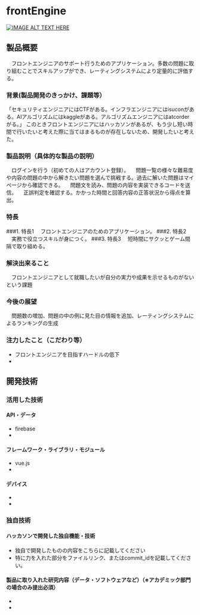 # frontEngine

[![IMAGE ALT TEXT HERE](https://jphacks.com/wp-content/uploads/2020/09/JPHACKS2020_ogp.jpg)](https://www.youtube.com/watch?v=G5rULR53uMk)

## 製品概要
　フロントエンジニアのサポート行うためのアプリケーション。多数の問題に取り組むことでスキルアップができ、レーティングシステムにより定量的に評価する。
### 背景(製品開発のきっかけ、課題等）
 「セキュリティエンジニアにはCTFがある。インフラエンジニアにはisuconがある。AIアルゴリズムにはkaggleがある。アルゴリズムエンジニアにはatcorderがる。」
このときフロントエンジニアにはハッカソンがあるが、もう少し短い時間で行いたいと考えた際に当てはまるものが存在しないため、開発したいと考えた。
### 製品説明（具体的な製品の説明）
　ログインを行う（初めての人はアカウント登録）。
　問題一覧の様々な難易度や内容の問題の中から解きたい問題を選んで挑戦する。過去に解いた問題はマイページから確認できる。
　問題文を読み、問題の内容を実装できるコードを送信。
　正誤判定を確認する。かかった時間と回答内容の正答状況から得点を算出。
### 特長
###1. 特長1
　フロントエンジニアのためのアプリケーション。
###2. 特長2
　実務で役立つスキルが身につく。
###3. 特長3
　短時間にサクッとゲーム間隔で取り組める。
　
### 解決出来ること
　フロントエンジニアとして就職したいが自分の実力や成果を示せるものがないという課題
### 今後の展望
　問題数の増加、問題の中の例に見た目の情報を追加、レーティングシステムによるランキングの生成
### 注力したこと（こだわり等）
* フロントエンジニアを目指すハードルの低下
* 

## 開発技術
### 活用した技術
#### API・データ
* firebase
* 

#### フレームワーク・ライブラリ・モジュール
* vue.js
* 

#### デバイス
* 
* 

### 独自技術
#### ハッカソンで開発した独自機能・技術
* 独自で開発したものの内容をこちらに記載してください
* 特に力を入れた部分をファイルリンク、またはcommit_idを記載してください。

#### 製品に取り入れた研究内容（データ・ソフトウェアなど）（※アカデミック部門の場合のみ提出必須）
* 
* 

